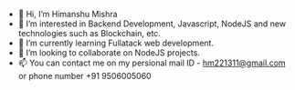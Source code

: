 - 👋 Hi, I’m Himanshu Mishra
- 👀 I’m interested in Backend Development, Javascript, NodeJS and new technologies such as Blockchain, etc.
- 🌱 I’m currently learning Fullatack web development.
- 💞️ I’m looking to collaborate on NodeJS projects.
- 📫 You  can contact me on my persional mail ID - hm221311@gmail.com or phone number +91 9506005060

<!---
HimanshuMishir/HimanshuMishir is a ✨ special ✨ repository because its `README.md` (this file) appears on your GitHub profile.
You can click the Preview link to take a look at your changes.
--->
